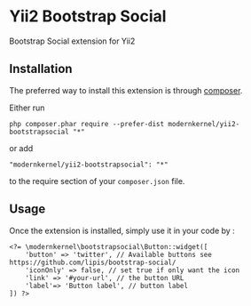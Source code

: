Yii2 Bootstrap Social
=====================
Bootstrap Social extension for Yii2

Installation
------------

The preferred way to install this extension is through [composer](http://getcomposer.org/download/).

Either run

```
php composer.phar require --prefer-dist modernkernel/yii2-bootstrapsocial "*"
```

or add

```
"modernkernel/yii2-bootstrapsocial": "*"
```

to the require section of your `composer.json` file.

Usage
-----
 
Once the extension is installed, simply use it in your code by :

```
<?= \modernkernel\bootstrapsocial\Button::widget([
    'button' => 'twitter', // Available buttons see https://github.com/lipis/bootstrap-social/
    'iconOnly' => false, // set true if only want the icon 
    'link' => '#your-url', // the button URL
    'label'=> 'Button label', // button label
]) ?>
```